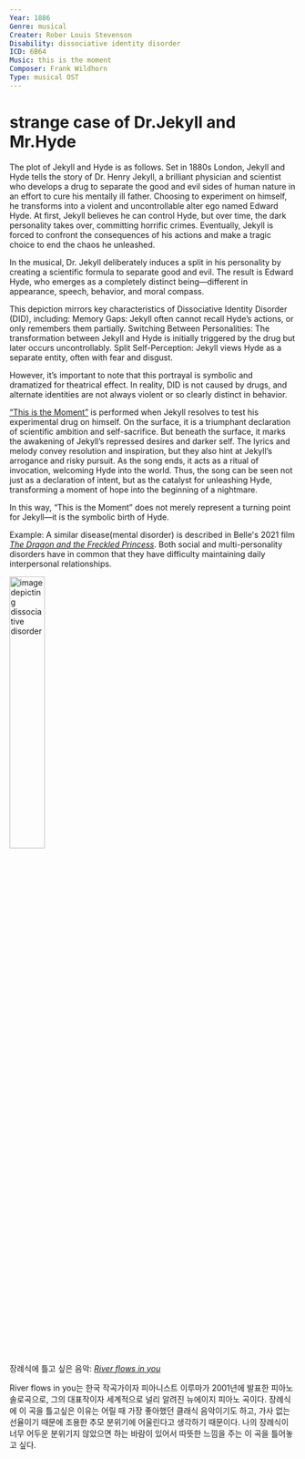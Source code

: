 ```yaml
---
Year: 1886
Genre: musical
Creater: Rober Louis Stevenson
Disability: dissociative identity disorder
ICD: 6B64
Music: this is the moment
Composer: Frank Wildhorn
Type: musical OST
---
```


# strange case of Dr.Jekyll and Mr.Hyde

The plot of Jekyll and Hyde is as follows. Set in 1880s London, Jekyll and Hyde tells the story of Dr. Henry Jekyll, a brilliant physician and scientist who develops a drug to separate the good and evil sides of human nature in an effort to cure his mentally ill father. Choosing to experiment on himself, he transforms into a violent and uncontrollable alter ego named Edward Hyde. At first, Jekyll believes he can control Hyde, but over time, the dark personality takes over, committing horrific crimes. Eventually, Jekyll is forced to confront the consequences of his actions and make a tragic choice to end the chaos he unleashed.

In the musical, Dr. Jekyll deliberately induces a split in his personality by creating a scientific formula to separate good and evil. The result is Edward Hyde, who emerges as a completely distinct being—different in appearance, speech, behavior, and moral compass.

This depiction mirrors key characteristics of Dissociative Identity Disorder (DID), including:
Memory Gaps: Jekyll often cannot recall Hyde’s actions, or only remembers them partially.
Switching Between Personalities: The transformation between Jekyll and Hyde is initially triggered by the drug but later occurs uncontrollably.
Split Self-Perception: Jekyll views Hyde as a separate entity, often with fear and disgust.

However, it’s important to note that this portrayal is symbolic and dramatized for theatrical effect. In reality, DID is not caused by drugs, and alternate identities are not always violent or so clearly distinct in behavior.

[“This is the Moment”](https://m.youtube.com/watch?v=cJ5iKRpE41E&pp=ygUn7KeA7YKsIOyVpCDtlZjsnbTrk5wgdGhpcyBpcyB0aGUgbW9tZW50) is performed when Jekyll resolves to test his experimental drug on himself. On the surface, it is a triumphant declaration of scientific ambition and self-sacrifice. But beneath the surface, it marks the awakening of Jekyll’s repressed desires and darker self.
The lyrics and melody convey resolution and inspiration, but they also hint at Jekyll’s arrogance and risky pursuit. As the song ends, it acts as a ritual of invocation, welcoming Hyde into the world. Thus, the song can be seen not just as a declaration of intent, but as the catalyst for unleashing Hyde, transforming a moment of hope into the beginning of a nightmare.

In this way, “This is the Moment” does not merely represent a turning point for Jekyll—it is the symbolic birth of Hyde.

Example: A similar disease(mental disorder) is described in Belle's 2021 film [*The Dragon and the Freckled Princess*](huh_yejin.md). Both social and multi-personality disorders have in common that they have difficulty maintaining daily interpersonal relationships.

<img src="./kim_sumin_img.PNG" alt="image depicting dissociative disorder" style="width:35%;" />

장례식에 틀고 싶은 음악: [*River flows in you*](https://m.youtube.com/watch?v=7maJOI3QMu0&pp=ygURcml2ZXIgZmxvdyBpbiB5b3U%3D)

River flows in you는 한국 작곡가이자 피아니스트 이루마가 2001년에 발표한 피아노 솔로곡으로, 그의 대표작이자 세계적으로 널리 알려진 뉴에이지 피아노 곡이다. 장례식에 이 곡을 틀고싶은 이유는 어릴 때 가장 좋아했던 클래식 음악이기도 하고, 가사 없는 선율이기 때문에 조용한 추모 분위기에 어울린다고 생각하기 때문이다. 나의 장례식이 너무 어두운 분위기지 않았으면 하는 바람이 있어서 따뜻한 느낌을 주는 이 곡을 틀어놓고 싶다.
